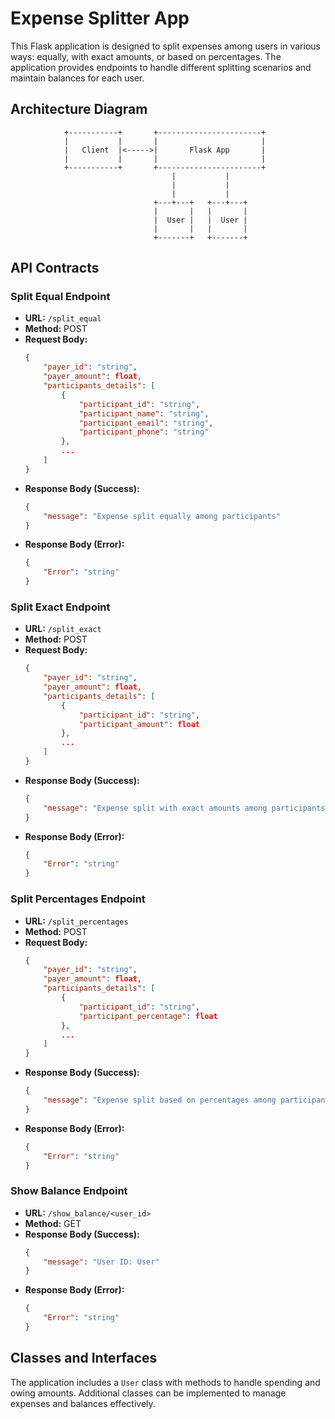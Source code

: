 # Expense Splitter App

This Flask application is designed to split expenses among users in various ways: equally, with exact amounts, or based on percentages. The application provides endpoints to handle different splitting scenarios and maintain balances for each user.

## Architecture Diagram

```
            +-----------+       +-----------------------+
            |           |       |                       |
            |   Client  |<----->|       Flask App       |
            |           |       |                       |
            +-----------+       +-----------------------+
                                    |           |        
                                    |           |        
                                    |           |        
                                +---+---+   +---+---+
                                |       |   |       |
                                |  User |   |  User |
                                |       |   |       |
                                +-------+   +-------+
```

## API Contracts

### Split Equal Endpoint

- **URL:** `/split_equal`
- **Method:** POST
- **Request Body:**
  ```json
  {
      "payer_id": "string",
      "payer_amount": float,
      "participants_details": [
          {
              "participant_id": "string",
              "participant_name": "string",
              "participant_email": "string",
              "participant_phone": "string"
          },
          ...
      ]
  }
  ```
- **Response Body (Success):**
  ```json
  {
      "message": "Expense split equally among participants"
  }
  ```
- **Response Body (Error):**
  ```json
  {
      "Error": "string"
  }
  ```

### Split Exact Endpoint

- **URL:** `/split_exact`
- **Method:** POST
- **Request Body:**
  ```json
  {
      "payer_id": "string",
      "payer_amount": float,
      "participants_details": [
          {
              "participant_id": "string",
              "participant_amount": float
          },
          ...
      ]
  }
  ```
- **Response Body (Success):**
  ```json
  {
      "message": "Expense split with exact amounts among participants"
  }
  ```
- **Response Body (Error):**
  ```json
  {
      "Error": "string"
  }
  ```

### Split Percentages Endpoint

- **URL:** `/split_percentages`
- **Method:** POST
- **Request Body:**
  ```json
  {
      "payer_id": "string",
      "payer_amount": float,
      "participants_details": [
          {
              "participant_id": "string",
              "participant_percentage": float
          },
          ...
      ]
  }
  ```
- **Response Body (Success):**
  ```json
  {
      "message": "Expense split based on percentages among participants"
  }
  ```
- **Response Body (Error):**
  ```json
  {
      "Error": "string"
  }
  ```

### Show Balance Endpoint

- **URL:** `/show_balance/<user_id>`
- **Method:** GET
- **Response Body (Success):**
  ```json
  {
      "message": "User ID: User"
  }
  ```
- **Response Body (Error):**
  ```json
  {
      "Error": "string"
  }
  ```



## Classes and Interfaces

The application includes a `User` class with methods to handle spending and owing amounts. Additional classes can be implemented to manage expenses and balances effectively.